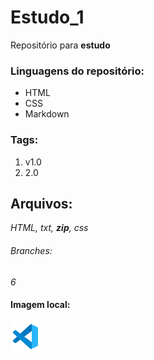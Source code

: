 # Estudo_1

Repositório para **estudo**

### Linguagens do repositório:
* HTML
* CSS
* Markdown

### Tags:
1. v1.0
2. 2.0

## Arquivos:
*HTML, txt, __zip__, css*

###### Branches:

_6_

#### Imagem local:

![logo do vscode](img/logo.vscode.png)
